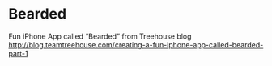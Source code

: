 Bearded
=======

Fun iPhone App called “Bearded” from Treehouse blog http://blog.teamtreehouse.com/creating-a-fun-iphone-app-called-bearded-part-1